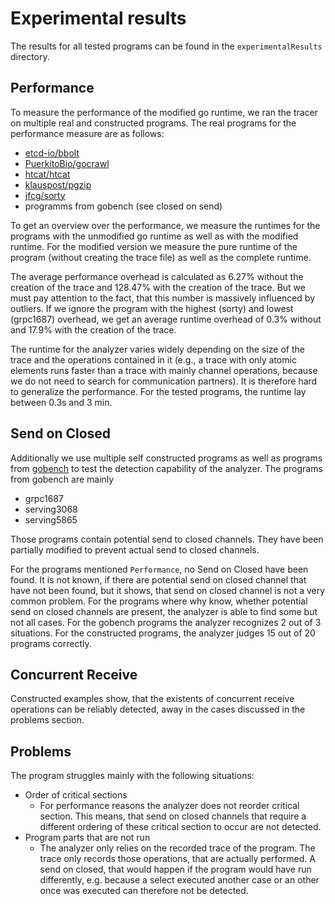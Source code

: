 
# Experimental results

The results for all tested programs can be found in the `experimentalResults` directory.

## Performance
To measure the performance of the modified go runtime, we ran the tracer on multiple real and constructed programs. The real programs for the performance measure are as follows:

- [etcd-io/bbolt](https://github.com/etcd-io/bbolt)
- [PuerkitoBio/gocrawl](https://github.com/PuerkitoBio/gocrawl)
- [htcat/htcat](https://github.com/htcat/htcat)
- [klauspost/pgzip](https://github.com/klauspost/pgzip)
- [jfcg/sorty](https://github.com/jfcg/sorty)
- programms from gobench (see closed on send)

To get an overview over the performance, we measure the runtimes for the programs with the unmodified go runtime as well as with the modified runtime. For the modified version we measure the pure runtime of the program (without creating the trace file) as well as the complete runtime.

The average performance overhead is calculated as 6.27% without the creation of the trace and 128.47% with the creation of the trace. But we must pay attention to the fact, that this number is massively influenced by outliers.
If we ignore the program with the highest (sorty) and lowest (grpc1687) overhead, we get an average runtime overhead of 0.3% without and 17.9% with the creation of the trace.

The runtime for the analyzer varies widely depending on the size of the trace and the operations contained in it (e.g., a trace with only atomic elements runs faster than a trace with mainly channel operations, because we do not need to search for communication partners). It is therefore hard to generalize the performance. For the tested programs, the runtime lay between 0.3s and 3 min.


## Send on Closed
Additionally we use multiple self constructed programs
as well as programs from [gobench](https://github.com/timmyyuan/gobench) to test the detection capability of the
analyzer. The programs from gobench are mainly

- grpc1687
- serving3068
- serving5865

Those programs contain potential send to closed channels. They have been partially modified to prevent actual send to closed channels.

For the programs mentioned `Performance`, no Send on Closed have been found. It is not known, if there are potential send on closed channel that have not been found, but it shows, that send on closed channel is not a very common problem. For the programs where why know, whether potential send on closed channels are present, the analyzer is able to find some but not all cases. For the gobench programs the analyzer recognizes 2 out of 3 situations. For the constructed programs, the analyzer judges 15 out of 20 programs correctly.

## Concurrent Receive
Constructed examples show, that the existents of concurrent receive operations
can be reliably detected, away in the cases discussed in the problems section.

## Problems
The program struggles mainly with the following situations:

- Order of critical sections
    - For performance reasons the analyzer does not reorder critical section. This means, that send on closed channels that require a different ordering of these critical section to occur are not detected.
- Program parts that are not run
    - The analyzer only relies on the recorded trace of the program. The trace only records those operations, that are actually performed. A send on closed, that would happen if the program would have run differently, e.g.
    because a select executed another case or an other once was executed can therefore not be detected.